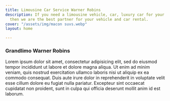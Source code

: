```yaml
---
title: Limousine Car Service Warner Robins
description: If you need a limousine vehicle, car, luxury car for your various needs,
  then we are the best partner for your vehicle and car rental.
cover: "/assets/img/macon suvs.webp"
layout: home

---
```

### **Grandlimo Warner Robins**

Lorem ipsum dolor sit amet, consectetur adipisicing elit, sed do eiusmod tempor incididunt ut labore et dolore magna aliqua. Ut enim ad minim veniam, quis nostrud exercitation ullamco laboris nisi ut aliquip ex ea commodo consequat. Duis aute irure dolor in reprehenderit in voluptate velit esse cillum dolore eu fugiat nulla pariatur. Excepteur sint occaecat cupidatat non proident, sunt in culpa qui officia deserunt mollit anim id est laborum.